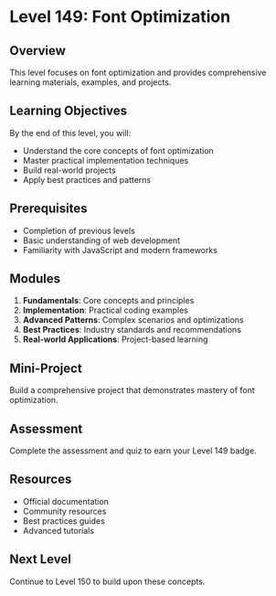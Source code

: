 # Level 149: Font Optimization

## Overview
This level focuses on font optimization and provides comprehensive learning materials, examples, and projects.

## Learning Objectives
By the end of this level, you will:
- Understand the core concepts of font optimization
- Master practical implementation techniques
- Build real-world projects
- Apply best practices and patterns

## Prerequisites
- Completion of previous levels
- Basic understanding of web development
- Familiarity with JavaScript and modern frameworks

## Modules
1. **Fundamentals**: Core concepts and principles
2. **Implementation**: Practical coding examples
3. **Advanced Patterns**: Complex scenarios and optimizations
4. **Best Practices**: Industry standards and recommendations
5. **Real-world Applications**: Project-based learning

## Mini-Project
Build a comprehensive project that demonstrates mastery of font optimization.

## Assessment
Complete the assessment and quiz to earn your Level 149 badge.

## Resources
- Official documentation
- Community resources
- Best practices guides
- Advanced tutorials

## Next Level
Continue to Level 150 to build upon these concepts.
